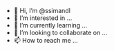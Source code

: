 - 👋 Hi, I’m @ssimandl
- 👀 I’m interested in ...
- 🌱 I’m currently learning ...
- 💞️ I’m looking to collaborate on ...
- 📫 How to reach me ...

<!---
ssimandl/ssimandl is a ✨ special ✨ repository because its `README.md` (this file) appears on your GitHub profile.
You can click the Preview link to take a look at your changes.
--->
